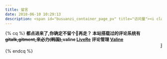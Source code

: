 ```yaml
---
title: 留言
date: 2018-06-10 10:29:13
description: <span id="busuanzi_container_page_pv" title="访问量"><i class="fa fa-flash"></i> <span id="busuanzi_value_page_pv"></span></span>
---
```


{% cq %}
**都点进来了,你确定不留个👣再走？
本站搭载过的评论系统有 ~~gitalk,gitment,来必力(韩国),~~valine
[LiveRe](https://livere.com/insight/communite) 评论管理 [Valine](https://lruihao.leanapp.cn/)**
<marquee>**[玩玩小游戏](https://www.lruihao.cn/games) [换友链点这留言](/通用/friends.html)**</marquee>
{% endcq %}
